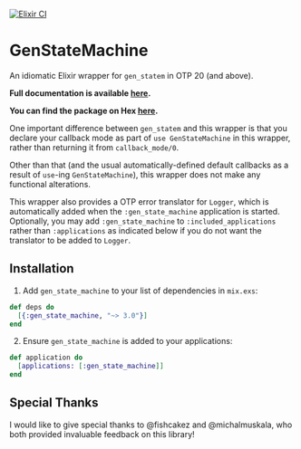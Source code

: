 [![Elixir CI](https://github.com/ericentin/gen_state_machine/workflows/Elixir%20CI/badge.svg)](https://github.com/ericentin/gen_state_machine/actions?query=workflow%3A%22Elixir+CI%22)

# GenStateMachine

An idiomatic Elixir wrapper for `gen_statem` in OTP 20 (and above).

**Full documentation is available [here](https://hexdocs.pm/gen_state_machine).**

**You can find the package on Hex [here](https://hex.pm/packages/gen_state_machine).**

One important difference between `gen_statem` and this wrapper is that you
declare your callback mode as part of `use GenStateMachine` in this wrapper,
rather than returning it from `callback_mode/0`.

Other than that (and the usual automatically-defined default callbacks as a
result of `use`-ing `GenStateMachine`), this wrapper does not make any
functional alterations.

This wrapper also provides a OTP error translator for `Logger`, which is
automatically added when the `:gen_state_machine` application is started.
Optionally, you may add `:gen_state_machine` to `:included_applications` rather
than `:applications` as indicated below if you do not want the translator to be
added to `Logger`.

## Installation

  1. Add `gen_state_machine` to your list of dependencies in `mix.exs`:

  ```elixir
  def deps do
    [{:gen_state_machine, "~> 3.0"}]
  end
  ```

  2. Ensure `gen_state_machine` is added to your applications:

  ```elixir
  def application do
    [applications: [:gen_state_machine]]
  end
  ```

## Special Thanks

I would like to give special thanks to @fishcakez and @michalmuskala, who both
provided invaluable feedback on this library!

